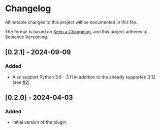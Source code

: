 # Changelog

All notable changes to this project will be documented in this file.

The format is based on [Keep a Changelog](https://keepachangelog.com/en/1.1.0/),
and this project adheres to [Semantic Versioning](https://semver.org/spec/v2.0.0.html).

## [0.2.1] - 2024-09-09

### Added

- Also support Python 3.9 - 3.11 in addition to the already supported 3.12 (see [#2](https://github.com/NiclasvanEyk/pytest-gitlab-code-quality/pull/2))

## [0.2.0] - 2024-04-03

### Added

- initial version of the plugin

